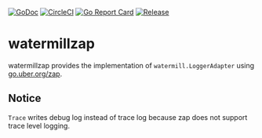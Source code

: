 [![GoDoc](https://godoc.org/github.com/garsue/watermillzap?status.svg)](https://godoc.org/github.com/garsue/watermillzap)
[![CircleCI](https://circleci.com/gh/garsue/watermillzap.svg?style=svg)](https://circleci.com/gh/garsue/watermillzap)
[![Go Report Card](https://goreportcard.com/badge/github.com/garsue/watermillzap)](https://goreportcard.com/report/github.com/garsue/watermillzap)
[![Release](https://img.shields.io/github/release/garsue/watermillzap.svg)](https://github.com/garsue/watermillzap/releases/latest)

# watermillzap

watermillzap provides the implementation of `watermill.LoggerAdapter` using [go.uber.org/zap](https://github.com/uber-go/zap).

## Notice

`Trace` writes debug log instead of trace log because zap does not support trace level logging.
